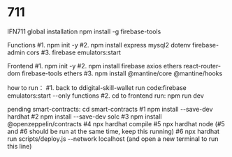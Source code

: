 # 711

IFN711
global installation
npm install -g firebase-tools

Functions
#1. npm init -y
#2. npm install express mysql2 dotenv firebase-admin cors
#3. firebase emulators:start

Frontend
#1. npm init -y
#2. npm install firebase axios ethers react-router-dom firebase-tools ethers
#3. npm install @mantine/core @mantine/hooks

how to run：
#1. back to ddigital-skill-wallet run code:firebase emulators:start --only functions
#2. cd to frontend run: npm run dev


pending
smart-contracts:
cd smart-contracts
#1 npm install --save-dev hardhat
#2 npm install --save-dev solc
#3 npm install @openzeppelin/contracts
#4 npx hardhat compile
#5 npx hardhat node        (#5 and #6 should be run at the same time, keep this running)
#6 npx hardhat run scripts/deploy.js --network localhost (and open a new terminal to run this line)






